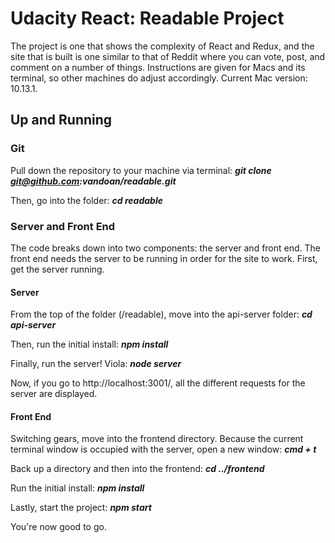 # Udacity React: Readable Project
The project is one that shows the complexity of React and Redux, and the site that is built is one similar to that of Reddit where you can vote, post, and comment on a number of things. Instructions are given for Macs and its terminal, so other machines do adjust accordingly. Current Mac version: 10.13.1.


## Up and Running
### Git
Pull down the repository to your machine via terminal: 
_**git clone git@github.com:vandoan/readable.git**_

Then, go into the folder:
_**cd readable**_

### Server and Front End
The code breaks down into two components: the server and front end. The front end needs the server to be running in order for the site to work. 
First, get the server running.

#### Server 
From the top of the folder (/readable), move into the api-server folder:
_**cd api-server**_

Then, run the initial install: 
_**npm install**_

Finally, run the server! Viola: 
_**node server**_

Now, if you go to http://localhost:3001/, all the different requests for the server are displayed.


#### Front End
Switching gears, move into the frontend directory. Because the current terminal window is occupied with the server, open a new window: 
_**cmd + t**_

Back up a directory and then into the frontend: 
_**cd ../frontend**_

Run the initial install: 
_**npm install**_

Lastly, start the project:
_**npm start**_


 You're now good to go. 